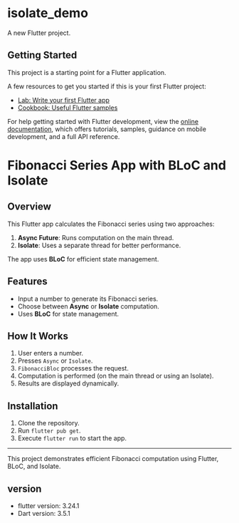 # isolate_demo

A new Flutter project.

## Getting Started

This project is a starting point for a Flutter application.

A few resources to get you started if this is your first Flutter project:

- [Lab: Write your first Flutter app](https://docs.flutter.dev/get-started/codelab)
- [Cookbook: Useful Flutter samples](https://docs.flutter.dev/cookbook)

For help getting started with Flutter development, view the
[online documentation](https://docs.flutter.dev/), which offers tutorials,
samples, guidance on mobile development, and a full API reference.

# Fibonacci Series App with BLoC and Isolate

## Overview
This Flutter app calculates the Fibonacci series using two approaches:
1. **Async Future**: Runs computation on the main thread.
2. **Isolate**: Uses a separate thread for better performance.

The app uses **BLoC** for efficient state management.

## Features
- Input a number to generate its Fibonacci series.
- Choose between **Async** or **Isolate** computation.
- Uses **BLoC** for state management.

## How It Works
1. User enters a number.
2. Presses `Async` or `Isolate`.
3. `FibonacciBloc` processes the request.
4. Computation is performed (on the main thread or using an Isolate).
5. Results are displayed dynamically.

## Installation
1. Clone the repository.
2. Run `flutter pub get`.
3. Execute `flutter run` to start the app.

---
This project demonstrates efficient Fibonacci computation using Flutter, BLoC, and Isolate.

## version
- flutter version: 3.24.1
- Dart version: 3.5.1